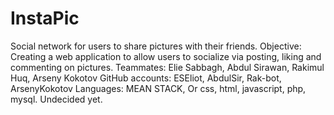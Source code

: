 # InstaPic
Social network for users to share pictures with their friends.
Objective: Creating a web application to allow users to socialize via posting, liking and commenting on pictures.
Teammates: Elie Sabbagh, Abdul Sirawan, Rakimul Huq, Arseny Kokotov
GitHub accounts: ESEliot, AbdulSir, Rak-bot, ArsenyKokotov
Languages: MEAN STACK, Or css, html, javascript, php, mysql. Undecided yet.

